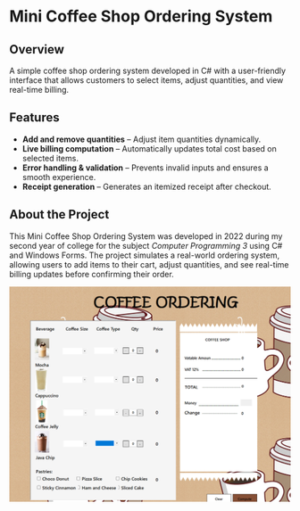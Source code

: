 # Mini Coffee Shop Ordering System  

## Overview  
A simple coffee shop ordering system developed in C# with a user-friendly interface that allows customers to select items, adjust quantities, and view real-time billing.  

## Features  
- **Add and remove quantities** – Adjust item quantities dynamically.  
- **Live billing computation** – Automatically updates total cost based on selected items.  
- **Error handling & validation** – Prevents invalid inputs and ensures a smooth experience.  
- **Receipt generation** – Generates an itemized receipt after checkout.  

## About the Project  
This Mini Coffee Shop Ordering System was developed in 2022 during my second year of college for the subject *Computer Programming 3* using C# and Windows Forms. The project simulates a real-world ordering system, allowing users to add items to their cart, adjust quantities, and see real-time billing updates before confirming their order.  

![App Screenshot](Resources/Mini-Coffee-Shop-Ordering-System-Screenshot.png)  

